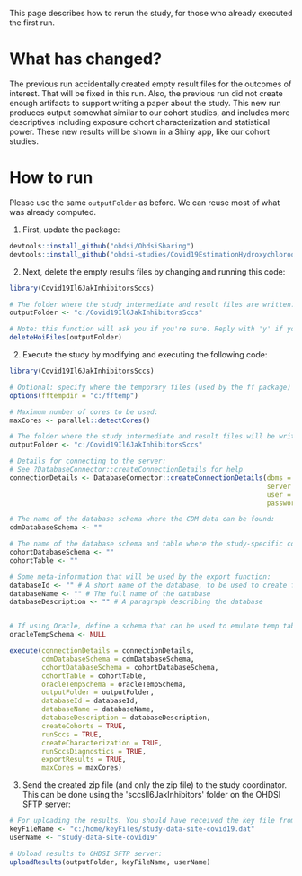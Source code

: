 This page describes how to rerun the study, for those who already executed the first run. 

What has changed?
=================

The previous run accidentally created empty result files for the outcomes of interest. That will be fixed in this run. Also, the previous run did not create enough artifacts to support writing a paper about the study. This new run produces output somewhat similar to our cohort studies, and includes more descriptives including exposure cohort characterization and statistical power. These new results will be shown in a Shiny app, like our cohort studies.

How to run
==========

Please use the same `outputFolder` as before. We can reuse most of what was already computed.

1. First, update the package:
  ```r
  devtools::install_github("ohdsi/OhdsiSharing")
  devtools::install_github("ohdsi-studies/Covid19EstimationHydroxychloroquine/Covid19Il6JakInhibitorsSccs")
  ```
  
2. Next, delete the empty results files by changing and running this code:
  ```r
  library(Covid19Il6JakInhibitorsSccs)
  
  # The folder where the study intermediate and result files are written:
  outputFolder <- "c:/Covid19Il6JakInhibitorsSccs"

  # Note: this function will ask you if you're sure. Reply with 'y' if you're sure:
  deleteHoiFiles(outputFolder)
  ```

2. Execute the study by modifying and executing the following code:
  ```r
  library(Covid19Il6JakInhibitorsSccs)
  
  # Optional: specify where the temporary files (used by the ff package) will be created:
  options(fftempdir = "c:/fftemp")
  
  # Maximum number of cores to be used:
  maxCores <- parallel::detectCores()
  
  # The folder where the study intermediate and result files will be written:
  outputFolder <- "c:/Covid19Il6JakInhibitorsSccs"
  
  # Details for connecting to the server:
  # See ?DatabaseConnector::createConnectionDetails for help
  connectionDetails <- DatabaseConnector::createConnectionDetails(dbms = "",
                                                                  server = "",
                                                                  user = "",
                                                                  password = "")
  
  # The name of the database schema where the CDM data can be found:
  cdmDatabaseSchema <- ""
  
  # The name of the database schema and table where the study-specific cohorts will be instantiated:
  cohortDatabaseSchema <- ""
  cohortTable <- ""
  
  # Some meta-information that will be used by the export function:
  databaseId <- "" # A short name of the database, to be used to create file names.
  databaseName <- "" # The full name of the database
  databaseDescription <- "" # A paragraph describing the database

  
  # If using Oracle, define a schema that can be used to emulate temp tables. Otherwise set as NULL:
  oracleTempSchema <- NULL
  
  execute(connectionDetails = connectionDetails,
          cdmDatabaseSchema = cdmDatabaseSchema,
          cohortDatabaseSchema = cohortDatabaseSchema,
          cohortTable = cohortTable,
          oracleTempSchema = oracleTempSchema,
          outputFolder = outputFolder,
          databaseId = databaseId,
          databaseName = databaseName,
          databaseDescription = databaseDescription,
          createCohorts = TRUE,
          runSccs = TRUE,
          createCharacterization = TRUE,
          runSccsDiagnostics = TRUE,
          exportResults = TRUE,
          maxCores = maxCores) 
  ```
  
3. Send the created zip file (and only the zip file) to the study coordinator. This can be done using the 'sccsIl6JakInhibitors' folder on the OHDSI SFTP server:
  ```r
  # For uploading the results. You should have received the key file from the study coordinator:
  keyFileName <- "c:/home/keyFiles/study-data-site-covid19.dat"
  userName <- "study-data-site-covid19"
  
  # Upload results to OHDSI SFTP server:
  uploadResults(outputFolder, keyFileName, userName)
  ```
